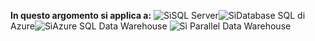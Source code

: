 <Token>**In questo argomento si applica a:** ![Sì](media/yes.png)SQL Server![Sì](media/yes.png)Database SQL di Azure![Sì](media/yes.png)Azure SQL Data Warehouse ![Sì](media/yes.png) Parallel Data Warehouse</Token>

